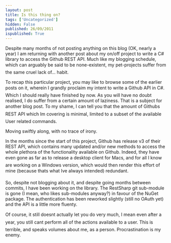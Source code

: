 ```yaml
---
layout: post
title: Is this thing on?
tags: ['Uncategorized']
hidden: False
published: 26/09/2011
ispublished: True
---
```

Despite many months of not posting anything on this blog (OK, nearly a year) I am returning with another post about my on/off project to write a C# library to access the Github REST API. Much like my blogging schedule, which can arguably be said to be none-existent, my pet-projects suffer from the same cruel lack of... habit.

To recap this particular project, you may like to browse some of the earlier posts on it, wherein I grandly proclaim my intent to write a Github API in C#. Which I should really have finished by now. As you will have no doubt realised, I do suffer from a certain amount of laziness. That is a subject for another blog post. To my shame, I can tell you that the amount of Githubs REST API which Im covering is minimal, limited to a subset of the available User related commands.

Moving swiftly along, with no trace of irony.

In the months since the start of this project, Github has release v3 of their REST API, which contains many updated and/or new methods to access the whole plethora of the functionality available on Github. Indeed, they have even gone as far as to release a desktop client for Macs, and for all I know are working on a Windows version, which would then render this effort of mine (because thats what Ive always intended) redundant.

So, despite not blogging about it, and despite going months between commits, I have been working on the library. The RestSharp git sub-module is gone (I mean, who likes sub-modules anyway?) in favour of the NuGet package. The authentication has been reworked slightly (still no OAuth yet) and the API is a little more fluenty.

Of course, it still doesnt actually let you do very much, I mean even after a year, you still cant perform all of the actions available to a user. This is terrible, and speaks volumes about me, as a person. Procrastination is my enemy.
